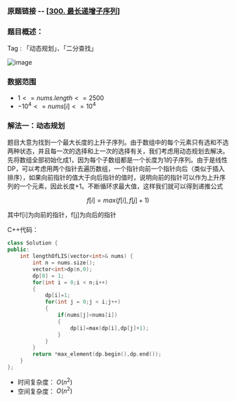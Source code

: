 ### 原题链接 -- [[300. 最长递增子序列](https://leetcode.cn/problems/longest-increasing-subsequence/)]

### 题目概述：
Tag : 「动态规划」、「二分查找」

![image](https://user-images.githubusercontent.com/99656524/226795988-95c69b4e-ca01-47b7-819b-a8f93e8a6ae8.png)

### 数据范围
* $1 <= nums.length <= 2500$
* $-10^4 <= nums[i] <= 10^4$

### 解法一：动态规划
题目大意为找到一个最大长度的上升子序列。由于数组中的每个元素只有选和不选两种状态，并且每一次的选择和上一次的选择有关，我们考虑用动态规划去解决。先将数组全部初始化成1，因为每个子数组都是一个长度为1的子序列。由于是线性DP，可以考虑用两个指针去遍历数组，一个指针向前一个指针向后（类似于插入排序），如果向前指针的值大于向后指针的值时，说明向前的指针可以作为上升序列的一个元素，因此长度+1。不断循环求最大值，这样我们就可以得到递推公式

$$
  f[i] = max(f[i], f[j]+1)
$$

其中f[i]为向前的指针，f[j]为向后的指针

C++代码：
```cpp
class Solution {
public:
    int lengthOfLIS(vector<int>& nums) {
        int n = nums.size();
        vector<int>dp(n,0);
        dp[0] = 1;
        for(int i = 0;i < n;i++)
        {
            dp[i]=1;
            for(int j = 0;j < i;j++)
            {
                if(nums[j]<nums[i])
                {
                    dp[i]=max(dp[i],dp[j]+1);
                }
            }
        }
        return *max_element(dp.begin(),dp.end());
    }
};
```
* 时间复杂度： $O(n^2)$ 
* 空间复杂度： $O(n^2)$ 
